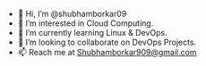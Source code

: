 - 👋 Hi, I’m @shubhamborkar09
- 👀 I’m interested in Cloud Computing.
- 🌱 I’m currently learning Linux & DevOps.
- 💞️ I’m looking to collaborate on DevOps Projects.
- 📫 Reach me at Shubhamborkar909@gmail.com

<!---
Shubhamborkar909/Shubhamborkar909 is a ✨ special ✨ repository because its `README.md` (this file) appears on your GitHub profile.
You can click the Preview link to take a look at your changes.
--->
